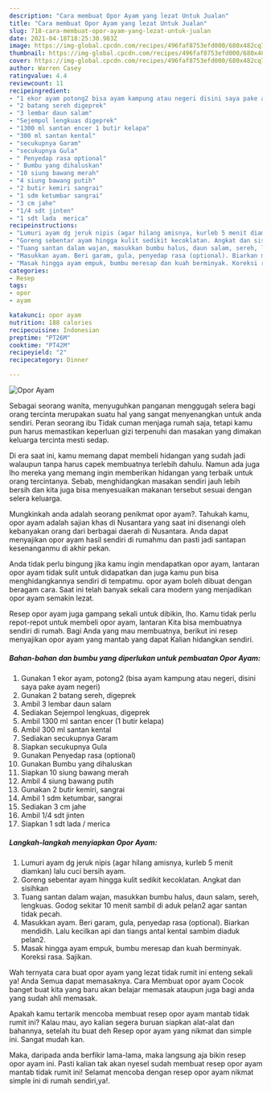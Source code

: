 ```yaml
---
description: "Cara membuat Opor Ayam yang lezat Untuk Jualan"
title: "Cara membuat Opor Ayam yang lezat Untuk Jualan"
slug: 718-cara-membuat-opor-ayam-yang-lezat-untuk-jualan
date: 2021-04-18T18:25:30.983Z
image: https://img-global.cpcdn.com/recipes/496faf8753efd000/680x482cq70/opor-ayam-foto-resep-utama.jpg
thumbnail: https://img-global.cpcdn.com/recipes/496faf8753efd000/680x482cq70/opor-ayam-foto-resep-utama.jpg
cover: https://img-global.cpcdn.com/recipes/496faf8753efd000/680x482cq70/opor-ayam-foto-resep-utama.jpg
author: Warren Casey
ratingvalue: 4.4
reviewcount: 11
recipeingredient:
- "1 ekor ayam potong2 bisa ayam kampung atau negeri disini saya pake ayam negeri"
- "2 batang sereh digeprek"
- "3 lembar daun salam"
- "Sejempol lengkuas digeprek"
- "1300 ml santan encer 1 butir kelapa"
- "300 ml santan kental"
- "secukupnya Garam"
- "secukupnya Gula"
- " Penyedap rasa optional"
- " Bumbu yang dihaluskan"
- "10 siung bawang merah"
- "4 siung bawang putih"
- "2 butir kemiri sangrai"
- "1 sdm ketumbar sangrai"
- "3 cm jahe"
- "1/4 sdt jinten"
- "1 sdt lada  merica"
recipeinstructions:
- "Lumuri ayam dg jeruk nipis (agar hilang amisnya, kurleb 5 menit diamkan) lalu cuci bersih ayam."
- "Goreng sebentar ayam hingga kulit sedikit kecoklatan. Angkat dan sisihkan"
- "Tuang santan dalam wajan, masukkan bumbu halus, daun salam, sereh, lengkuas. Godog sekitar 10 menit sambil di aduk pelan2 agar santan tidak pecah."
- "Masukkan ayam. Beri garam, gula, penyedap rasa (optional). Biarkan mendidih. Lalu kecilkan api dan tiangs antal kental sambim diaduk pelan2."
- "Masak hingga ayam empuk, bumbu meresap dan kuah berminyak. Koreksi rasa. Sajikan."
categories:
- Resep
tags:
- opor
- ayam

katakunci: opor ayam 
nutrition: 188 calories
recipecuisine: Indonesian
preptime: "PT26M"
cooktime: "PT42M"
recipeyield: "2"
recipecategory: Dinner

---
```



![Opor Ayam](https://img-global.cpcdn.com/recipes/496faf8753efd000/680x482cq70/opor-ayam-foto-resep-utama.jpg)

Sebagai seorang wanita, menyuguhkan panganan menggugah selera bagi orang tercinta merupakan suatu hal yang sangat menyenangkan untuk anda sendiri. Peran seorang ibu Tidak cuman menjaga rumah saja, tetapi kamu pun harus memastikan keperluan gizi terpenuhi dan masakan yang dimakan keluarga tercinta mesti sedap.

Di era  saat ini, kamu memang dapat membeli hidangan yang sudah jadi walaupun tanpa harus capek membuatnya terlebih dahulu. Namun ada juga lho mereka yang memang ingin memberikan hidangan yang terbaik untuk orang tercintanya. Sebab, menghidangkan masakan sendiri jauh lebih bersih dan kita juga bisa menyesuaikan makanan tersebut sesuai dengan selera keluarga. 



Mungkinkah anda adalah seorang penikmat opor ayam?. Tahukah kamu, opor ayam adalah sajian khas di Nusantara yang saat ini disenangi oleh kebanyakan orang dari berbagai daerah di Nusantara. Anda dapat menyajikan opor ayam hasil sendiri di rumahmu dan pasti jadi santapan kesenanganmu di akhir pekan.

Anda tidak perlu bingung jika kamu ingin mendapatkan opor ayam, lantaran opor ayam tidak sulit untuk didapatkan dan juga kamu pun bisa menghidangkannya sendiri di tempatmu. opor ayam boleh dibuat dengan beragam cara. Saat ini telah banyak sekali cara modern yang menjadikan opor ayam semakin lezat.

Resep opor ayam juga gampang sekali untuk dibikin, lho. Kamu tidak perlu repot-repot untuk membeli opor ayam, lantaran Kita bisa membuatnya sendiri di rumah. Bagi Anda yang mau membuatnya, berikut ini resep menyajikan opor ayam yang mantab yang dapat Kalian hidangkan sendiri.

<!--inarticleads1-->

##### Bahan-bahan dan bumbu yang diperlukan untuk pembuatan Opor Ayam:

1. Gunakan 1 ekor ayam, potong2 (bisa ayam kampung atau negeri, disini saya pake ayam negeri)
1. Gunakan 2 batang sereh, digeprek
1. Ambil 3 lembar daun salam
1. Sediakan Sejempol lengkuas, digeprek
1. Ambil 1300 ml santan encer (1 butir kelapa)
1. Ambil 300 ml santan kental
1. Sediakan secukupnya Garam
1. Siapkan secukupnya Gula
1. Gunakan  Penyedap rasa (optional)
1. Gunakan  Bumbu yang dihaluskan
1. Siapkan 10 siung bawang merah
1. Ambil 4 siung bawang putih
1. Gunakan 2 butir kemiri, sangrai
1. Ambil 1 sdm ketumbar, sangrai
1. Sediakan 3 cm jahe
1. Ambil 1/4 sdt jinten
1. Siapkan 1 sdt lada / merica




<!--inarticleads2-->

##### Langkah-langkah menyiapkan Opor Ayam:

1. Lumuri ayam dg jeruk nipis (agar hilang amisnya, kurleb 5 menit diamkan) lalu cuci bersih ayam.
1. Goreng sebentar ayam hingga kulit sedikit kecoklatan. Angkat dan sisihkan
1. Tuang santan dalam wajan, masukkan bumbu halus, daun salam, sereh, lengkuas. Godog sekitar 10 menit sambil di aduk pelan2 agar santan tidak pecah.
1. Masukkan ayam. Beri garam, gula, penyedap rasa (optional). Biarkan mendidih. Lalu kecilkan api dan tiangs antal kental sambim diaduk pelan2.
1. Masak hingga ayam empuk, bumbu meresap dan kuah berminyak. Koreksi rasa. Sajikan.




Wah ternyata cara buat opor ayam yang lezat tidak rumit ini enteng sekali ya! Anda Semua dapat memasaknya. Cara Membuat opor ayam Cocok banget buat kita yang baru akan belajar memasak ataupun juga bagi anda yang sudah ahli memasak.

Apakah kamu tertarik mencoba membuat resep opor ayam mantab tidak rumit ini? Kalau mau, ayo kalian segera buruan siapkan alat-alat dan bahannya, setelah itu buat deh Resep opor ayam yang nikmat dan simple ini. Sangat mudah kan. 

Maka, daripada anda berfikir lama-lama, maka langsung aja bikin resep opor ayam ini. Pasti kalian tak akan nyesel sudah membuat resep opor ayam mantab tidak rumit ini! Selamat mencoba dengan resep opor ayam nikmat simple ini di rumah sendiri,ya!.

